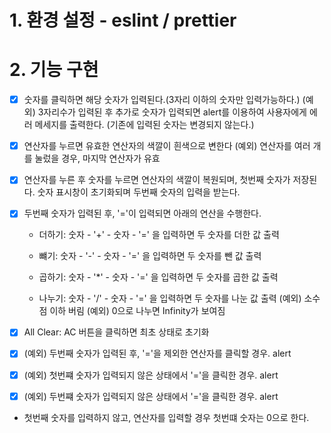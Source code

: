 # 1. 환경 설정 - eslint / prettier

# 2. 기능 구현
- [x] 숫자를 클릭하면 해당 숫자가 입력된다.(3자리 이하의 숫자만 입력가능하다.)
    (예외) 3자리수가 입력된 후 추가로 숫자가 입력되면 alert를 이용하여 사용자에게 에러 메세지를 출력한다. (기존에 입력된 숫자는 변경되지 않는다.)

- [x] 연산자를 누르면 유효한 연산자의 색깔이 흰색으로 변한다
    (예외) 연산자를 여러 개를 눌렀을 경우, 마지막 연산자가 유효

- [x] 연산자를 누른 후 숫자를 누르면 연산자의 색깔이 복원되며, 첫번째 숫자가 저장된다. 숫자 표시창이 초기화되며 두번째 숫자의 입력을 받는다.

- [x] 두번째 숫자가 입력된 후, '='이 입력되면 아래의 연산을 수행한다.
    
    - 더하기: 숫자 - '+' - 숫자 - '=' 을 입력하면 두 숫자를 더한 값 출력

    - 뺴기: 숫자 - '-' - 숫자 - '=' 을 입력하면 두 숫자를 뺀 값 출력

    - 곱하기: 숫자 - '*'  - 숫자 - '=' 을 입력하면 두 숫자를 곱한 값 출력

    - 나누기: 숫자 - '/'  - 숫자 - '=' 을 입력하면 두 숫자를 나눈 값 출력
        (예외) 소수점 이하 버림
        (예외) 0으로 나누면 Infinity가 보여짐
    
- [x] All Clear: AC 버튼을 클릭하면 최초 상태로 초기화
    

- [x] (예외) 두번째 숫자가 입력된 후, '='을 제외한 연산자를 클릭할 경우. alert
- [x] (예외) 첫번쨰 숫자가 입력되지 않은 상태에서 '='을 클릭한 경우. alert
- [x] (예외) 두번쨰 숫자가 입력되지 않은 상태에서 '='을 클릭한 경우. alert

- 첫번째 숫자를 입력하지 않고, 연산자를 입력할 경우 첫번떄 숫자는 0으로 한다.